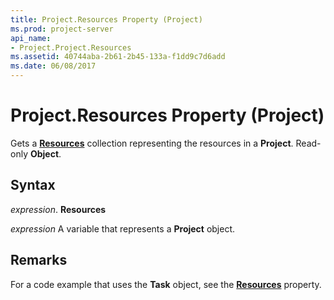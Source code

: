 ```yaml
---
title: Project.Resources Property (Project)
ms.prod: project-server
api_name:
- Project.Project.Resources
ms.assetid: 40744aba-2b61-2b45-133a-f1dd9c7d6add
ms.date: 06/08/2017
---
```



# Project.Resources Property (Project)

Gets a  **[Resources](resources-object-project.md)** collection representing the resources in a **Project**. Read-only **Object**.


## Syntax

 _expression_. **Resources**

 _expression_ A variable that represents a **Project** object.


## Remarks

For a code example that uses the  **Task** object, see the **[Resources](task-resources-property-project.md)** property.


